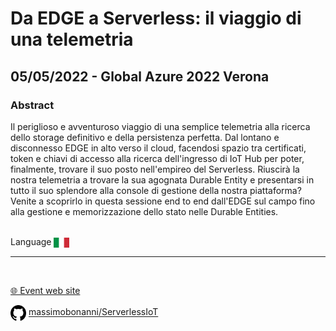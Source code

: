 # Da EDGE a Serverless: il viaggio di una telemetria
## 05/05/2022 - Global Azure 2022 Verona
### Abstract
Il periglioso e avventuroso viaggio di una semplice telemetria alla ricerca dello storage definitivo e della persistenza perfetta. Dal lontano e disconnesso EDGE in alto verso il cloud, facendosi spazio tra certificati, token e chiavi di accesso alla ricerca dell'ingresso di IoT Hub per poter, finalmente, trovare il suo posto nell'empireo del Serverless. Riuscirà la nostra telemetria a trovare la sua agognata Durable Entity e presentarsi in tutto il suo splendore alla console di gestione della nostra piattaforma? Venite a scoprirlo in questa sessione end to end dall'EDGE sul campo fino alla gestione e memorizzazione dello stato nelle Durable Entities.

<br/>
Language <img width="25" src="https://raw.githubusercontent.com/dpcons/DPCons/Dev/Resources/FlagItaly.svg" style="vertical-align:middle">

<br/>

---

<br/>
<p>
<a href="https://cloudgen.it/global-azure-2022/"> 🌐 Event web site</a>
</p>

<p>
<img width="25" src="https://raw.githubusercontent.com/massimobonanni/massimobonanni/master/images/github.svg" style="vertical-align:middle"> 
<a href="https://github.com/massimobonanni/ServerlessIoT" target="_blank">massimobonanni/ServerlessIoT
</a>
</p>


